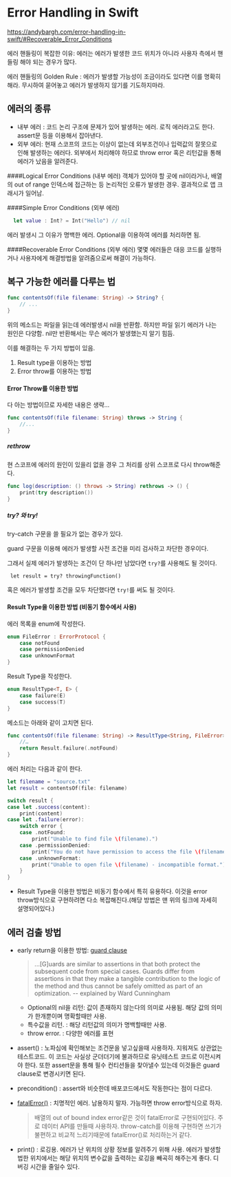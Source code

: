 # Error Handling in Swift

https://andybargh.com/error-handling-in-swift/#Recoverable_Error_Conditions

에러 핸들링이 복잡한 이유: 에러는 에러가 발생한 코드 위치가 아니라 사용자 측에서 핸들링 해야 되는 경우가 많다.

에러 핸들링의 Golden Rule : 에러가 발생할 가능성이 조금이라도 있다면 이를 명확히 해라. 무시하여 묻어놓고 에러가 발생하지 않기를 기도하지마라.   

## 에러의 종류

-   내부 에러 : 코드 논리 구조에 문제가 있어 발생하는 에러. 로직 에러라고도 한다. assert문 등을 이용해서 잡아낸다. 
-   외부 에러: 현재 스코프의 코드는 이상이 없는데 외부조건이나 입력값의 잘못으로 인해 발생하는 에러다. 외부에서 처리해야 하므로 throw error 혹은 리턴값을 통해 에러가 났음을 알려준다.

####Logical Error Conditions (내부 에러)
객체가 있어야 할 곳에 nil이라거나, 배열의 out of range 인덱스에 접근하는 등 논리적인 오류가 발생한 경우. 결과적으로 앱 크래시가 일어남. 

####Simple Error Conditions (외부 에러)
```swift
  let value : Int? = Int("Hello") // nil
```
  에러 발생시 그 이유가 명백한 에러. Optional을 이용하여 에러를 처리하면 됨.

####Recoverable Error Conditions (외부 에러)
  몇몇 에러들은 대응 코드를 실행하거나 사용자에게 해결방법을 알려줌으로써 해결이 가능하다. 

## 복구 가능한 에러를 다루는 법

```swift
func contentsOf(file filename: String) -> String? {
    // ...
}
```
위의 메소드는 파일을 읽는데 에러발생시 nil을 반환함. 하지만 파일 읽기 에러가 나는 원인은 다양함. nil만 반환해서는 무슨 에러가 발생했는지 알기 힘듬.

이를 해결하는 두 가지 방법이 있음.
1. Result type을 이용하는 방법
2. Error throw를 이용하는 방법





#### Error Throw를 이용한 방법

다 아는 방법이므로 자세한 내용은 생략...

```swift
func contentsOf(file filename: String) throws -> String {
    //...
}
```

##### rethrow

현 스코프에 에러의 원인이 있을리 없을 경우 그 처리를 상위 스코프로 다시 throw해준다. 

```swift
func log(description: () throws -> String) rethrows -> () {
    print(try description())
}
```

##### try? 와 try!

try-catch 구문을 쓸 필요가 없는 경우가 있다.

guard 구문을 이용해 에러가 발생할 사전 조건을 미리 검사하고 차단한 경우이다.

그래서 실제 에러가 발생하는 조건이 단 하나만 남았다면 `try?`를 사용해도 될 것이다.

` let result = try? throwingFunction()`

혹은 에러가 발생할 조건을 모두 차단했다면 `try!`를 써도 될 것이다.





#### Result Type을 이용한 방법 (비동기 함수에서 사용)
 에러 목록을 enum에 작성한다. 
```swift
enum FileError : ErrorProtocol {
	case notFound
	case permissionDenied
	case unknownFormat
}
```
  Result Type을 작성한다.
```swift
enum ResultType<T, E> {
	case failure(E)
	case success(T)
}
```

메소드는 아래와 같이 고치면 된다.
```swift
func contentsOf(file filename: String) -> ResultType<String, FileError> {
    //…
    return Result.failure(.notFound)
}
```
에러 처리는 다음과 같이 한다.
```swift
let filename = "source.txt"
let result = contentsOf(file: filename)

switch result {
case let .success(content):
    print(content)
case let .failure(error):
    switch error {
    case .notFound:
        print("Unable to find file \(filename).")
    case .permissionDenied:
        print("You do not have permission to access the file \(filename).")
    case .unknownFormat:
        print("Unable to open file \(filename) - incompatible format.")
    }
}
```

* Result Type을 이용한 방법은 비동기 함수에서 특히 유용하다. 이것을 error throw방식으로 구현하려면 다소 복잡해진다.(해당 방법은 맨 위의 링크에 자세히 설명되어있다.)






## 에러 검출 방법

- early return을 이용한 방법: [guard clause](http://wiki.c2.com/?GuardClause)

  > ...[G]uards are similar to assertions in that both protect the subsequent code from special cases. Guards differ from assertions in that they make a tangible contribution to the logic of the method and thus cannot be safely omitted as part of an optimization.   -- explained by Ward Cunningham

  - Optional의 nil을 리턴: 값이 존재하지 않는다의 의미로 사용됨. 해당 값의 의미가 한개뿐이며 명확할때만 사용.
  - 특수값을 리턴. :  해당 리턴값의 의미가 명백할때만 사용.
  - throw error. : 다양한 에러를 표현

- assert() : 노파심에 확인해보는 조건문을 넣고싶을때 사용하자. 지워져도 상관없는 테스트코드. 이 코드는 사실상 군더더기에 불과하므로 유닛테스트 코드로 이전시켜야 한다. 또한 assert문을 통해 필수 컨티션들을 찾아낼수 있는데 이것들은 guard clause로 변경시키면 된다.

- precondition() : assert와 비슷한데 배포코드에서도 작동한다는 점이 다르다. 

- [fatalError()](https://cocoacasts.com/what-is-fatalerror-in-swift-and-when-to-use-it/) : 치명적인 에러. 남용하지 말자. 가능하면 throw error방식으로 하자.

  > 배열의 out of bound index error같은 것이 fatalError로 구현되어있다. 주로 데이터 API를 만들때 사용하자. throw-catch를 이용해 구현하면 쓰기가 불편하고 비교적 느리기때문에 fatalError()로 처리하는거 같다.

- print() : 로깅용. 에러가 난 위치의 상황 정보를 알려주기 위해 사용. 에러가 발생할 법한 위치에서는 해당 위치의 변수값을 출력하는 로깅을 빼곡히 해주는게 좋다. 디버깅 시간을 줄일수 있다.



